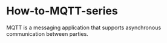 # How-to-MQTT-series
MQTT is a messaging application that supports asynchronous communication between parties.
